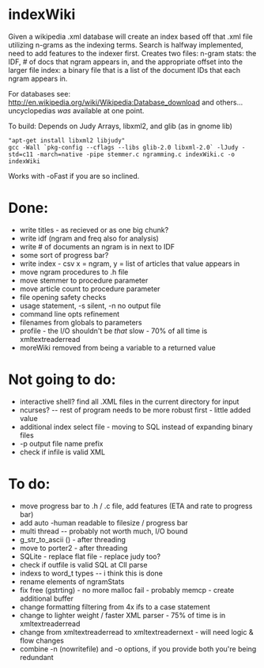indexWiki
=========
Given a wikipedia .xml database will create an index based off that .xml file utilizing n-grams as the indexing terms.
Search is halfway implemented, need to add features to the indexer first.
Creates two files:
n-gram stats: the IDF, # of docs that ngram appears in, and the appropriate offset into the larger file
index: a binary file that is a list of the document IDs that each ngram appears in.


For databases see:
http://en.wikipedia.org/wiki/Wikipedia:Database_download
and others... uncyclopedias *was* available at one point.

To build:
Depends on Judy Arrays, libxml2, and glib (as in gnome lib)
```
"apt-get install libxml2 libjudy"
gcc -Wall `pkg-config --cflags --libs glib-2.0 libxml-2.0` -lJudy -std=c11 -march=native -pipe stemmer.c ngramming.c indexWiki.c -o indexWiki
```

Works with -oFast if you are so inclined.

# Done:
- write titles - as recieved or as one big chunk?
- write idf (ngram and freq also for analysis)
- write # of documents an ngram is in next to IDF
- some sort of progress bar?
- write index - csv x = ngram, y = list of articles that value appears in
- move ngram procedures to .h file
- move stemmer to procedure parameter
- move article count to procedure parameter
- file opening safety checks
- usage statement, -s silent, -n no output file
- command line opts refinement
- filenames from globals to parameters
- profile - the I/O shouldn't be *that* slow - 70% of all time is xmltextreaderread
- moreWiki removed from being a variable to a returned value
 
# Not going to do:
- interactive shell? find all .XML files in the current directory for input
- ncurses? -- rest of program needs to be more robust first - little added value
- additional index select file - moving to SQL instead of expanding binary files
- -p output file name prefix
- check if infile is valid XML

# To do:
- move progress bar to .h / .c file, add features (ETA and rate to progress bar)
- add auto -human readable to filesize / progress bar
- multi thread -- probably not worth much, I/O bound
 - g_str_to_ascii () - after threading
 - move to porter2 -  after threading
- SQLite - replace flat file  - replace judy too?
 - check if outfile is valid SQL at ClI parse
- indexs to word_t types -- i think this is done
- rename elements of ngramStats
- fix free (gstrting) - no more malloc fail - probably memcp - create additional buffer
- change formatting filtering from 4x ifs to a case statement
- change to lighter weight / faster XML parser - 75% of time is in xmltextreaderread
- change from xmltextreaderread to xmltextreadernext - will need logic & flow changes
- combine -n (nowritefile) and -o options, if you provide both you're being redundant

